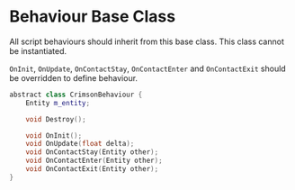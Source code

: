 # Behaviour Base Class

All script behaviours should inherit from this base class. This class cannot be instantiated.

`OnInit`, `OnUpdate`, `OnContactStay`, `OnContactEnter` and `OnContactExit` should be overridden to define behaviour. 

```cpp
abstract class CrimsonBehaviour {
	Entity m_entity;

	void Destroy();

	void OnInit();
	void OnUpdate(float delta);
	void OnContactStay(Entity other);
	void OnContactEnter(Entity other);
	void OnContactExit(Entity other);
}
```
